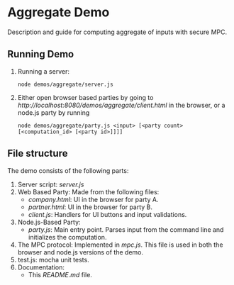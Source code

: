 # Aggregate Demo

Description and guide for computing aggregate of inputs with secure MPC.

<!-- ## Secure aggregation protocol

The implementation of the following protocol may be found in jiff/demos/aggregate/mpc.js lines 23 through 36.

Input: arbitrary number of parties P1,...Pn with inputs x1,...xn

Each party Pi does the following:
    - secret shares their input xi to all other parties
    - iteratively uses secret addition protocol to add all of the shares they received together to get a total aggregate
    - reconstructs output aggregate in final opening step

## Note on the code

The compute function in mpc.js executes once for every single party. In line 29 of *mpc.js*, the parties' shares are
created. It is important to note that the variable created in that line, *shares*, is not just the secret shares belonging
to a single parties' inputs but rather includes all shares that that party has received. The *for* loop in line 31 of *mpc.js* loops
 through a single party's shares of all of those parties' inputs.

Note also that the parties have to iteratively use secret addition instead of doing a single aggregate of their shares of x1,...,xn
because in JIFF the secret addition protocol is a binary operation. I.e. if you have shares a, b, and c that you want to
add, then you can't do
```
var output = a.sadd(b,c);
```
but instead have to do
```
var d = a.sadd(b);
var output = d.sadd(c);
```

## Legal inputs

This instantiation of aggregation only supports positive integer inputs. For an implementation that supports fixed-point
numbers, see the fixedpoint-aggregate demo. -->

## Running Demo
1. Running a server:
    ```shell
    node demos/aggregate/server.js
    ```

2. Either open browser based parties by going to *http://localhost:8080/demos/aggregate/client.html* in the browser, or a node.js party by running
    ```shell
    node demos/aggregate/party.js <input> [<party count> [<computation_id> [<party id>]]]]
    ```

<!-- 3. Running tests: run the following. Note that you *do not* need to have the server running when running the tests; they run the server on their own.
    ```shell
    npm run-script test-demo -- demos/aggregate/test.js
    ```-->
## File structure
The demo consists of the following parts:
1. Server script: *server.js*
2. Web Based Party: Made from the following files:
    * *company.html*: UI in the browser for party A.
    * *partner.html*: UI in the browser for party B.
    * *client.js*: Handlers for UI buttons and input validations.
3. Node.js-Based Party:
    * *party.js*: Main entry point. Parses input from the command line and initializes the computation.
4. The MPC protocol: Implemented in *mpc.js*. This file is used in both the browser and node.js versions of the demo.
5. test.js: mocha unit tests.
6. Documentation:
    * This *README.md* file.
